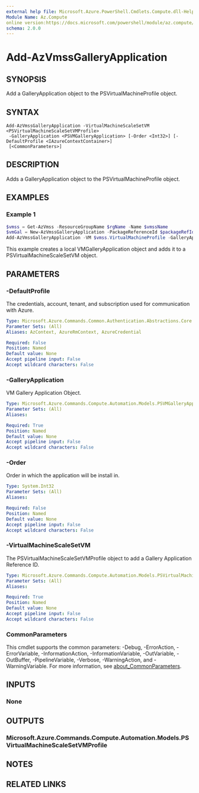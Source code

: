 ```yaml
---
external help file: Microsoft.Azure.PowerShell.Cmdlets.Compute.dll-Help.xml
Module Name: Az.Compute
online version:https://docs.microsoft.com/powershell/module/az.compute/add-azvmssgalleryapplication
schema: 2.0.0
---
```


# Add-AzVmssGalleryApplication

## SYNOPSIS
Add a GalleryApplication object to the PSVirtualMachineProfile object.

## SYNTAX

```
Add-AzVmssGalleryApplication -VirtualMachineScaleSetVM <PSVirtualMachineScaleSetVMProfile>
 -GalleryApplication <PSVMGalleryApplication> [-Order <Int32>] [-DefaultProfile <IAzureContextContainer>]
 [<CommonParameters>]
```

## DESCRIPTION
Adds a GalleryApplication object to the PSVirtualMachineProfile object.

## EXAMPLES

### Example 1
```powershell
$vmss = Get-AzVmss -ResourceGroupName $rgName -Name $vmssName
$vmGal = New-AzVmssGalleryApplication -PackageReferenceId $packageRefId -ConfigReferenceId $configRefId
Add-AzVmssGalleryApplication -VM $vmss.VirtualMachineProfile -GalleryApplication $vmGal -Order 1
```

This example creates a local VMGalleryApplication object and adds it to a PSVirtualMachineScaleSetVM object.

## PARAMETERS

### -DefaultProfile
The credentials, account, tenant, and subscription used for communication with Azure.

```yaml
Type: Microsoft.Azure.Commands.Common.Authentication.Abstractions.Core.IAzureContextContainer
Parameter Sets: (All)
Aliases: AzContext, AzureRmContext, AzureCredential

Required: False
Position: Named
Default value: None
Accept pipeline input: False
Accept wildcard characters: False
```

### -GalleryApplication
VM Gallery Application Object.

```yaml
Type: Microsoft.Azure.Commands.Compute.Automation.Models.PSVMGalleryApplication
Parameter Sets: (All)
Aliases:

Required: True
Position: Named
Default value: None
Accept pipeline input: False
Accept wildcard characters: False
```

### -Order
Order in which the application will be install in.

```yaml
Type: System.Int32
Parameter Sets: (All)
Aliases:

Required: False
Position: Named
Default value: None
Accept pipeline input: False
Accept wildcard characters: False
```

### -VirtualMachineScaleSetVM
The PSVirtualMachineScaleSetVMProfile object to add a Gallery Application Reference ID.

```yaml
Type: Microsoft.Azure.Commands.Compute.Automation.Models.PSVirtualMachineScaleSetVMProfile
Parameter Sets: (All)
Aliases:

Required: True
Position: Named
Default value: None
Accept pipeline input: False
Accept wildcard characters: False
```

### CommonParameters
This cmdlet supports the common parameters: -Debug, -ErrorAction, -ErrorVariable, -InformationAction, -InformationVariable, -OutVariable, -OutBuffer, -PipelineVariable, -Verbose, -WarningAction, and -WarningVariable. For more information, see [about_CommonParameters](http://go.microsoft.com/fwlink/?LinkID=113216).

## INPUTS

### None

## OUTPUTS

### Microsoft.Azure.Commands.Compute.Automation.Models.PSVirtualMachineScaleSetVMProfile

## NOTES

## RELATED LINKS
